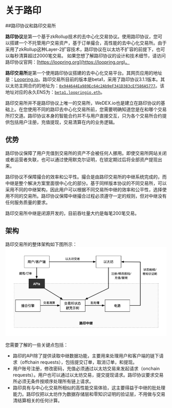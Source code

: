 # 关于路印


##路印协议和路印交易所

**路印协议**是第一个基于zkRollup技术的去中心化交易协议。使用路印协议，您可以搭建一个不托管用户交易资产，基于订单撮合，高性能的去中心化交易所。由于采用了zkRollup这种Layer-2扩容技术，路印协议在以太坊不扩容的前提下，也可以每秒清算超过2000笔交易。 如果您想了解路印协议的设计和技术细节，请访问路印协议官网：[https://loopring.org](https://loopring.org)。

**路印交易所**是第一个使用路印协议搭建的去中心化交易平台。其网页应用的地址是：[Loopring.io](https://loopring.io)。路印交易所目前的版本是beta1，采用了路印协议3.1.1版本。其以太坊主网合约的地址为：[`0x944644Ea989Ec64c2Ab9eF341D383cEf586A5777`](https://etherscan.io/address/beta1.loopringio.eth)。该地址对应的永久ENS为：[`beta1.loopringio.eth`](https://etherscan.io/address/beta1.loopringio.eth)。

路印交易所并不是路印协议上唯一的交易所，WeDEX.io也是建立在路印协议的基础上。在您使用不同的路印去中心化交易所前，您需要明确知道您是在和哪个交易所打交道。路印协议本身的智能合约并不与用户直接交互，只为各个交易所合约提供包括用户注册，充值提现，交易清算在内的业务逻辑。


## 优势

路印协议保障了用户充值到交易所的资产不会被任何人挪用。即使交易所网站关闭或者运营者失联，也可以通过使用默克尔证明，在锁定期过后将全部资产提现出来。

路印协议不保障撮合的效率和公平性。撮合是由路印交易所的中继系统完成的，而中继是整个解决方案里面很中心化的部分。基于同样版本协议的不同交易所，可以采用不同的中继架构，因此用户可以根据不同交易所中继的效率和公平性，选择使用不同的交易所。路印协议保障中继撮合过程必须遵守一定的规则，但对中继没有任何服务质量的要求。

路印交易所中继是闭源开发的，目前吞吐量大约是每笔200笔交易。

## 架构

路印交易所的整体架构如下图所示：
![路印DEX架构](./images/loopring_overview.png "路印交易所架构")

您需要了解的一些关键点包括：

- 路印的API除了提供读取中继数据功能，主要用来处理用户和客户端的链下请求（offchain requests），包括提交订单，取消订单，和提现。
- 用户账号注册，修改密码，充值必须通过以太坊交易来发起请求（onchain requests）。用户也可以通过以太坊交易，提交提现请求。路印协议要求交易所必须无条件按顺序处理所有链上请求。
- 路印具有与中心化交易所相似的高性能交易体验，这主要得益于中继的批处理能力。路印仅把以太坊作为数据存储层和零知识证明的验证层，不用做与交易清结算相关的任何计算。